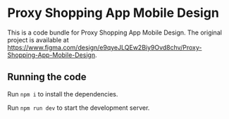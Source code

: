 
  # Proxy Shopping App Mobile Design

  This is a code bundle for Proxy Shopping App Mobile Design. The original project is available at https://www.figma.com/design/e9qyeJLQEw2Biy9Ovd8chv/Proxy-Shopping-App-Mobile-Design.

  ## Running the code

  Run `npm i` to install the dependencies.

  Run `npm run dev` to start the development server.
  